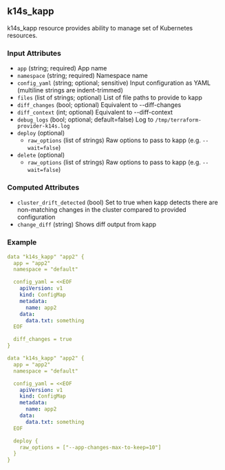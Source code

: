## k14s_kapp

k14s_kapp resource provides ability to manage set of Kubernetes resources.

### Input Attributes

- `app` (string; required) App name
- `namespace` (string; required) Namespace name
- `config_yaml` (string; optional; sensitive) Input configuration as YAML (multiline strings are indent-trimmed)
- `files` (list of strings; optional) List of file paths to provide to kapp
- `diff_changes` (bool; optional) Equivalent to --diff-changes
- `diff_context` (int; optional) Equivalent to --diff-context
- `debug_logs` (bool; optional; default=false) Log to `/tmp/terraform-provider-k14s.log`
- `deploy` (optional)
  - `raw_options` (list of strings) Raw options to pass to kapp (e.g. `--wait=false`)
- `delete` (optional)
  - `raw_options` (list of strings) Raw options to pass to kapp (e.g. `--wait=false`)

### Computed Attributes

- `cluster_drift_detected` (bool) Set to true when kapp detects there are non-matching changes in the cluster compared to provided configuration
- `change_diff` (string) Shows diff output from kapp

### Example

```yaml
data "k14s_kapp" "app2" {
  app = "app2"
  namespace = "default"

  config_yaml = <<EOF
    apiVersion: v1
    kind: ConfigMap
    metadata:
      name: app2
    data:
      data.txt: something
  EOF

  diff_changes = true
}
```

```yaml
data "k14s_kapp" "app2" {
  app = "app2"
  namespace = "default"

  config_yaml = <<EOF
    apiVersion: v1
    kind: ConfigMap
    metadata:
      name: app2
    data:
      data.txt: something
  EOF

  deploy {
    raw_options = ["--app-changes-max-to-keep=10"]
  }
}
```

